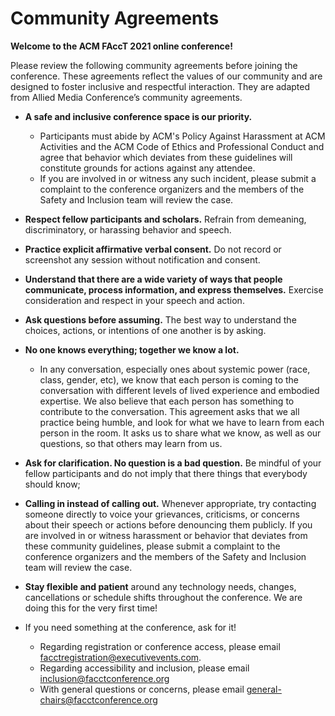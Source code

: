 # Community Agreements

__Welcome to the ACM FAccT 2021 online conference!__

Please review the following community agreements before joining the conference. These agreements reflect the values of our community and are designed to foster inclusive and respectful interaction. They are adapted from Allied Media Conference’s community agreements. 

- __A safe and inclusive conference space is our priority.__
  - Participants must abide by ACM's Policy Against Harassment at ACM Activities and the ACM Code of Ethics and Professional Conduct and agree that behavior which deviates from these guidelines will constitute grounds for actions against any attendee.  
  - If you are involved in or witness any such incident, please submit a complaint to the conference organizers and the members of the Safety and Inclusion team will review the case. 
- __Respect fellow participants and scholars.__ Refrain‭ ‬from‭ ‬demeaning,‭ ‬discriminatory,‭ ‬or‭ ‬harassing‭ ‬behavior‭ ‬and‭ ‬speech‬‬‬‬‬‬‬‬‬‬‬.

- __Practice explicit affirmative verbal consent.__ Do not record or screenshot any session without notification and consent.

- __Understand that there are a wide variety of ways that people communicate, process information, and express themselves.__ Exercise‭ ‬consideration‭ ‬and‭ ‬respect‭ ‬in‭ ‬your‭ ‬speech‭ ‬and‭ ‬action‬‬‬‬‬‬‬‬‬‬‬‬‬‬‬‬‬‬‬‬‬‬‬‬‬‬‬‬‬‬‬‬‬‬‬‬‬‬‬‬‬‬‬‬‬‬‬‬‬‬‬‬‬‬‬‬‬‬‬‬‬‬‬‬‬‬‬‬‬‬‬‬‬‬‬‬‬‬‬‬‬‬‬‬‬‬‬‬‬‬‬‬‬‬‬‬‬‬‬‬‬‬‬‬‬‬‬‬‬‬‬‬‬‬‬‬‬‬‬‬‬‬‬‬‬‬‬‬‬‬‬‬‬‬‬‬‬‬‬‬‬‬‬‬‬‬‬.

- __Ask questions before assuming.__ The best way to understand the choices, actions, or intentions of one another is by asking.

- __No one knows everything; together we know a lot.__
  - In any conversation, especially ones about systemic power (race, class, gender, etc), we know that each person is coming to the conversation with different levels of lived experience and embodied expertise. We also believe that each person has something to contribute to the conversation. This agreement asks that we all practice being humble, and look for what we have to learn from each person in the room. It asks us to share what we know, as well as our questions, so that others may learn from us.

- __Ask for clarification. No question is a bad question.__ Be mindful of your fellow participants and do not imply that there things that everybody should know;

- __Calling in instead of calling out.__ Whenever appropriate, try contacting someone directly to voice your grievances, criticisms, or concerns about their speech or actions before denouncing them publicly.
If you are involved in or witness harassment or behavior that deviates from these community guidelines, please submit a complaint to the conference organizers and the members of the Safety and Inclusion team will review the case. 

- __Stay flexible and patient__ around any technology needs, changes, cancellations or schedule shifts throughout the conference. We are doing this for the very first time!

- If you need something at the conference, ask for it!
  - Regarding registration or conference access, please email facctregistration@executivevents.com.
  - Regarding accessibility and inclusion, please email inclusion@facctconference.org
  - With general questions or concerns, please email general-chairs@facctconference.org

